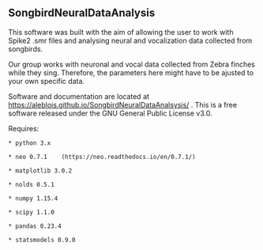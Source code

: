 ## SongbirdNeuralDataAnalysis

This software was built with the aim of allowing the user to work with Spike2 .smr files and analysing neural and vocalization data collected from songbirds.       

Our group works with neuronal and vocal data collected from Zebra finches while they sing. Therefore, the parameters here might have to be ajusted to your own specific data.   

Software and documentation are located at https://aleblois.github.io/SongbirdNeuralDataAnalsysis/ . This is a free software released under the GNU General Public License v3.0.

Requires:

    * python 3.x
    
    * neo 0.7.1    (https://neo.readthedocs.io/en/0.7.1/)
    
    * matplotlib 3.0.2  
    
    * nolds 0.5.1
    
    * numpy 1.15.4
    
    * scipy 1.1.0
    
    * pandas 0.23.4
    
    * statsmodels 0.9.0
    
